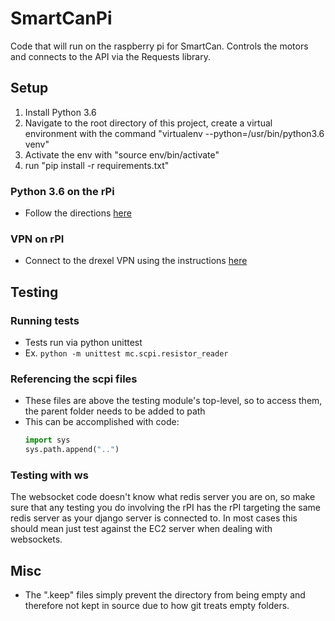 SmartCanPi
==========
Code that will run on the raspberry pi for SmartCan.
Controls the motors and connects to the API via the Requests library.

Setup
-----
1) Install Python 3.6
2) Navigate to the root directory of this project, create a virtual environment with the command "virtualenv --python=/usr/bin/python3.6 venv"
3) Activate the env with "source env/bin/activate"
4) run "pip install -r requirements.txt"

### Python 3.6 on the rPi
- Follow the directions [here](https://stackoverflow.com/questions/41328451/ssl-module-in-python-is-not-available-when-installing-package-with-pip3)

### VPN on rPI
- Connect to the drexel VPN using the instructions [here](https://cs.uwaterloo.ca/twiki/view/CF/OpenConnect)

Testing
-------

### Running tests
- Tests run via python unittest
- Ex. `python -m unittest mc.scpi.resistor_reader`

### Referencing the scpi files
- These files are above the testing module's top-level, so to access them, the parent folder needs to be added to path
- This can be accomplished with code:
  ```python
  import sys
  sys.path.append("..") 
  ```

### Testing with ws
The websocket code doesn't know what redis server you are on, so make sure that any testing you do involving the rPI has the rPI targeting the same redis server as your django server is connected to. In most cases this should mean just test against the EC2 server when dealing with websockets.

Misc
----
- The ".keep" files simply prevent the directory from being empty and therefore not kept in source due to how git treats empty folders.
